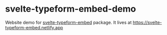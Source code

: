 # svelte-typeform-embed-demo

Website demo for [svelte-typeform-embed](https://www.npmjs.com/package/svelte-typeform-embed) package. It lives at https://svelte-typeform-embed.netlify.app
